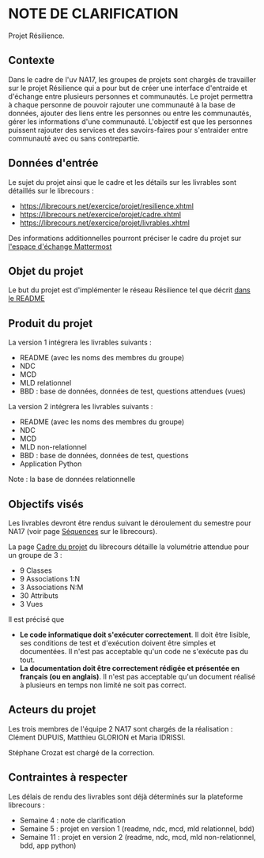 # NOTE DE CLARIFICATION
Projet Résilience.

## Contexte
Dans le cadre de l'uv NA17, les groupes de projets sont chargés de travailler sur le projet Résilience qui a pour but de créer une interface d'entraide et d'échange entre plusieurs personnes et communautés. Le projet permettra à chaque personne de pouvoir rajouter une communauté à la base de données, ajouter des liens entre les personnes ou entre les communautés, gérer les informations d'une communauté. L'objectif est que les personnes puissent rajouter des services et des savoirs-faires pour s'entraider entre communauté avec ou sans contrepartie. 

## Données d'entrée
Le sujet du projet ainsi que le cadre et les détails sur les livrables sont détaillés sur le librecours :
* https://librecours.net/exercice/projet/resilience.xhtml
* https://librecours.net/exercice/projet/cadre.xhtml
* https://librecours.net/exercice/projet/livrables.xhtml

Des informations additionnelles pourront préciser le cadre du projet sur [l'espace d'échange Mattermost](https://team.picasoft.net/nx1718-20p/channels/na17)

## Objet du projet
Le but du projet est d'implémenter le réseau Résilience tel que décrit [dans le README](/README.md)

## Produit du projet
La version 1 intégrera les livrables suivants :
* README (avec les noms des membres du groupe)
* NDC
* MCD
* MLD relationnel
* BBD : base de données, données de test, questions attendues (vues)

La version 2 intégrera les livrables suivants :
* README (avec les noms des membres du groupe)
* NDC
* MCD
* MLD non-relationnel
* BBD : base de données, données de test, questions
* Application Python

Note : la base de données relationnelle

## Objectifs visés
Les livrables devront être rendus suivant le déroulement du semestre pour NA17 (voir page [Séquences](https://librecours.net/parcours/na17/sequences.html) sur le librecours).

La page [Cadre du projet](https://librecours.net/exercice/projet/cadre.xhtml) du librecours détaille la volumétrie attendue pour un groupe de 3 :
* 9 Classes
* 9 Associations 1:N
* 3 Associations N:M
* 30 Attributs
* 3 Vues

Il est précisé que
* **Le code informatique doit s'exécuter correctement**. Il doit être lisible, ses conditions de test et d'exécution doivent être simples et documentées. Il n'est pas acceptable qu'un code ne s'exécute pas du tout.
* **La documentation doit être correctement rédigée et présentée en français (ou en anglais)**. Il n'est pas acceptable qu'un document réalisé à plusieurs en temps non limité ne soit pas correct.


## Acteurs du projet
Les trois membres de l'équipe 2 NA17 sont chargés de la réalisation : Clément DUPUIS, Matthieu GLORION et Maria IDRISSI.

Stéphane Crozat est chargé de la correction.

## Contraintes à respecter
Les délais de rendu des livrables sont déjà déterminés sur la plateforme librecours : 
* Semaine 4 : note de clarification
* Semaine 5 : projet en version 1 (readme, ndc, mcd, mld relationnel, bdd)
* Semaine 11 : projet en version 2 (readme, ndc, mcd, mld non-relationnel, bdd, app python)


 
